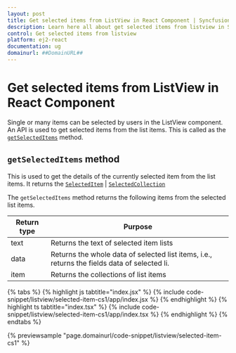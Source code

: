 ```yaml
---
layout: post
title: Get selected items from ListView in React Component | Syncfusion
description: Learn here all about get selected items from listview in Syncfusion Essential React Listview component, its elements and more.
control: Get selected items from listview 
platform: ej2-react
documentation: ug
domainurl: ##DomainURL##
---
```


# Get selected items from ListView in React Component

Single or many items can be selected by users in the ListView component. An API is used to get selected items from the
list items. This is called as the
[`getSelectedItems`](https://ej2.syncfusion.com/react/documentation/api/list-view/#getselecteditems)
method.

## `getSelectedItems` method

This is used to get the details of the currently selected item from the list items. It returns the
[`SelectedItem`](https://ej2.syncfusion.com/react/documentation/api/list-view/selectedItem/) |
[`SelectedCollection`](https://ej2.syncfusion.com/react/documentation/api/list-view/selectedCollection/)

The `getSelectedItems` method returns the following items from the selected list items.

| Return type | Purpose |
|------------|-------------------|
| text | Returns the text of selected item lists |
| data | Returns the whole data of selected list items, i.e., returns the fields data of selected li.|
| item | Returns the collections of list items |

{% tabs %}
{% highlight js tabtitle="index.jsx" %}
{% include code-snippet/listview/selected-item-cs1/app/index.jsx %}
{% endhighlight %}
{% highlight ts tabtitle="index.tsx" %}
{% include code-snippet/listview/selected-item-cs1/app/index.tsx %}
{% endhighlight %}
{% endtabs %}

 {% previewsample "page.domainurl/code-snippet/listview/selected-item-cs1" %}
